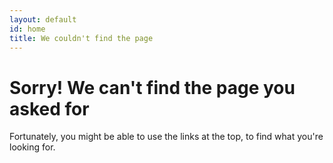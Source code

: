 ```yaml
---
layout: default
id: home
title: We couldn't find the page
---
```


# Sorry! We can't find the page you asked for

Fortunately, you might be able to use the links at the top, to find what you're looking for.
